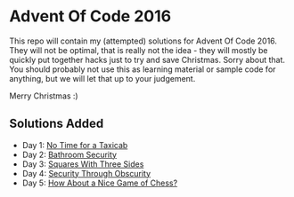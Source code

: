 Advent Of Code 2016
===================

This repo will contain my (attempted) solutions for Advent Of Code 2016. They will not be optimal, that is really not
the idea - they will mostly be quickly put together hacks just to try and save Christmas. Sorry about that. You
should probably not use this as learning material or sample code for anything, but we will let that up to your
judgement.

Merry Christmas :)

Solutions Added
---------------

- Day 1: [No Time for a Taxicab](./001/)
- Day 2: [Bathroom Security](./002/)
- Day 3: [Squares With Three Sides](./003/)
- Day 4: [Security Through Obscurity](./004/)
- Day 5: [How About a Nice Game of Chess?](./005/)
